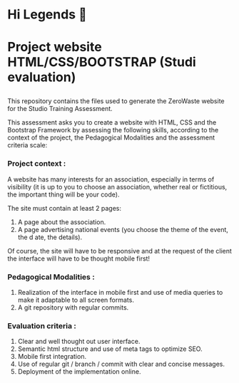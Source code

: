 # Hi Legends 👋


# <p>Project website HTML/CSS/BOOTSTRAP (Studi evaluation)</p>
  
This repository contains the files used to generate the ZeroWaste website for the Studio Training Assessment.

This assessment asks you to create a website with HTML, CSS and the Bootstrap Framework by assessing the following skills, according to the context of the project, the Pedagogical Modalities and the assessment criteria scale:

### Project context :

A website has many interests for an association, especially in terms of visibility (it is up to you to choose an association, whether real or fictitious, the important thing will be your code).

The site must contain at least 2 pages:

1. A page about the association.
2. A page advertising national events (you choose the theme of the event, the d  ate, the details).

Of course, the site will have to be responsive and at the request of the client the interface will have to be thought mobile first!

### Pedagogical Modalities :

1. Realization of the interface in mobile first and use of media queries to make it adaptable to all screen formats.
2. A git repository with regular commits.

### Evaluation criteria :

1. Clear and well thought out user interface.
2. Semantic html structure and use of meta tags to optimize SEO.
3. Mobile first integration.
4. Use of regular git / branch / commit with clear and concise messages.
5. Deployment of the implementation online.
